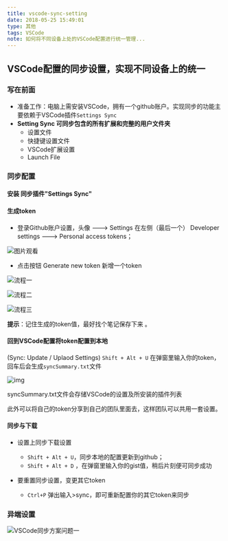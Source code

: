 ```yaml
---
title: vscode-sync-setting
date: 2018-05-25 15:49:01
type: 其他
tags: VSCode
note: 如何将不同设备上处的VSCode配置进行统一管理...
---
```


## VSCode配置的同步设置，实现不同设备上的统一

### 写在前面

* 准备工作：电脑上需安装VSCode，拥有一个github账户。实现同步的功能主要依赖于VSCode插件`Settings Sync`
* **Setting Sync 可同步包含的所有扩展和完整的用户文件夹** 
  * 设置文件
  * 快捷键设置文件
  * VSCode扩展设置
  * Launch File

<!--more-->
### 同步配置

#### 安装 同步插件"Settings Sync"

#### 生成token

* 登录Github账户设置，头像 ---> Settings 在左侧（最后一个） Developer settings ---> Personal access tokens；

![图片观看](https://i.loli.net/2018/05/26/5b096f4978275.png)

* 点击按钮 Generate new token 新增一个token

![流程一](https://i.loli.net/2018/05/26/5b096f6c74ee0.png)

![流程二](https://i.loli.net/2018/05/26/5b096f835206e.png)



![流程三](https://i.loli.net/2018/05/26/5b096f9a9b3de.png)



**提示**：记住生成的token值，最好找个笔记保存下来 。



#### 回到VSCode配置将token配置到本地

(Sync: Update / Uplaod Settings) `Shift + Alt + U` 在弹窗里输入你的token， 回车后会生成`syncSummary.txt`文件

![img](https://i.loli.net/2018/05/26/5b096fb7323ae.png)

syncSummary.txt文件会存储VSCode的设置及所安装的插件列表

此外可以将自己的token分享到自己的团队里面去，这样团队可以共用一套设置。 

#### 同步与下载

* 设置上同步下载设置
  * `Shift + Alt + U`，同步本地的配置更新到github；
  *  `Shift + Alt + D` ，在弹窗里输入你的gist值，稍后片刻便可同步成功

* 要重置同步设置，变更其它token
  * ` Ctrl+P ` 弹出输入>sync，即可重新配置你的其它token来同步
  
### 异端设置
![VSCode同步方案问题一](https://i.loli.net/2018/05/26/5b096fcdb900c.png)
